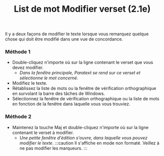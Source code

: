 ﻿---
title: List de mot Modifier verset (2.1e)
---
Il y a deux façons de modifier le texte lorsque vous remarquez quelque chose qui doit être modifié dans une vue de concordance.

### Méthode 1

-   Double-cliquez n'importe où sur la ligne contenant le verset que vous devez modifier.
    -  *Dans la fenêtre principale, Paratext se rend sur ce verset et sélectionne le mot concerné*.
-   Modifiez le texte.
-   Rétablissez la liste de mots ou la fenêtre de vérification orthographique en survolant la barre des tâches de Windows.
-   Sélectionnez la fenêtre de vérification orthographique ou la liste de mots en fonction de la fenêtre dans laquelle vous vous trouviez.

### Méthode 2

-   Maintenez la touche Maj et double-cliquez n'importe où sur la ligne contenant le verset à modifier.
    -  *Une petite fenêtre d'édition s'ouvre, dans laquelle vous pouvez modifier le texte*.
    :::caution
    Il s'affiche en mode non formaté. Veillez à ne pas modifier les marqueurs.
    :::